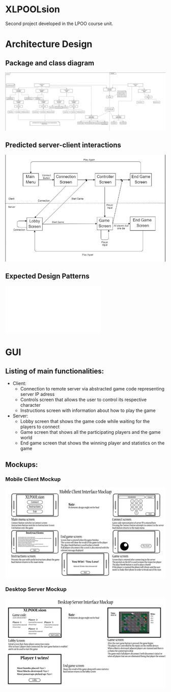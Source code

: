 # XLPOOLsion
Second project developed in the LPOO course unit.

# Architecture Design

## Package and class diagram
![Link to PDF](other/UML/UMLLPOO.jpg "Packages and Class UML")
## Predicted server-client interactions
![Link to PDF](other/UML/DesignUML.jpg "Server-Client interactions UML")

## Expected Design Patterns
![Link to PDF](other/latex-pdfs/design_patterns.pdf "Expected Design Patterns PDF")


# GUI
## Listing of main functionalities:
* Client:
  * Connection to remote server via abstracted game code representing server IP adress
  * Controls screen that allows the user to control its respective character
  * Instructions screen with information about how to play the game
* Server:
  * Lobby screen that shows the game code while waiting for the players to connect
  * Game screen that shows all the participating players and the game world
  * End game screen that shows the winning player and statistics on the game

## Mockups:

### Mobile Client Mockup
![Mobile Client Mockup](other/mockups/client/mobile_client_full_mockup.png?raw=true "Mobile Client Mockup")


### Desktop Server Mockup
![Desktop Server Mockup](other/mockups/server/desktop_server_full_mockup.png?raw=true "Desktop Server Mockup")
